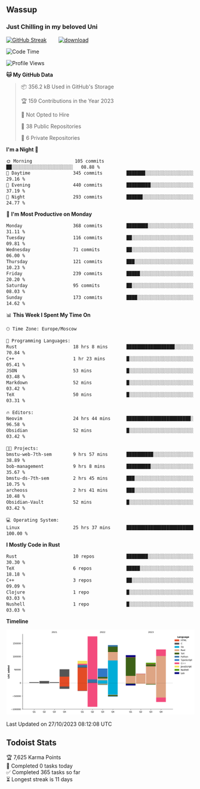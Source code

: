 ## Wassup 
### Just Chilling in my beloved Uni 

<!--
-->

[![GitHub Streak](http://github-readme-streak-stats.herokuapp.com?user=archeoss&theme=shades-of-purple&hide_border=true&date_format=j%20M%5B%20Y%5D)](https://git.io/streak-stats)&nbsp;&nbsp;&nbsp;&nbsp;&nbsp;&nbsp;&nbsp;&nbsp;[![download](https://user-images.githubusercontent.com/68448737/147796309-d8b65b1d-4dde-40d9-b03a-2b42aaa6cd43.jpeg)
](http://bmstu.ru/)

<!--START_SECTION:waka-->
![Code Time](http://img.shields.io/badge/Code%20Time-1%2C957%20hrs%2037%20mins-blue)

![Profile Views](http://img.shields.io/badge/Profile%20Views-0-blue)

**🐱 My GitHub Data** 

> 📦 356.2 kB Used in GitHub's Storage 
 > 
> 🏆 159 Contributions in the Year 2023
 > 
> 🚫 Not Opted to Hire
 > 
> 📜 38 Public Repositories 
 > 
> 🔑 6 Private Repositories 
 > 
**I'm a Night 🦉** 

```text
🌞 Morning                105 commits         ██░░░░░░░░░░░░░░░░░░░░░░░   08.88 % 
🌆 Daytime                345 commits         ███████░░░░░░░░░░░░░░░░░░   29.16 % 
🌃 Evening                440 commits         █████████░░░░░░░░░░░░░░░░   37.19 % 
🌙 Night                  293 commits         ██████░░░░░░░░░░░░░░░░░░░   24.77 % 
```
📅 **I'm Most Productive on Monday** 

```text
Monday                   368 commits         ████████░░░░░░░░░░░░░░░░░   31.11 % 
Tuesday                  116 commits         ██░░░░░░░░░░░░░░░░░░░░░░░   09.81 % 
Wednesday                71 commits          ██░░░░░░░░░░░░░░░░░░░░░░░   06.00 % 
Thursday                 121 commits         ███░░░░░░░░░░░░░░░░░░░░░░   10.23 % 
Friday                   239 commits         █████░░░░░░░░░░░░░░░░░░░░   20.20 % 
Saturday                 95 commits          ██░░░░░░░░░░░░░░░░░░░░░░░   08.03 % 
Sunday                   173 commits         ████░░░░░░░░░░░░░░░░░░░░░   14.62 % 
```


📊 **This Week I Spent My Time On** 

```text
🕑︎ Time Zone: Europe/Moscow

💬 Programming Languages: 
Rust                     18 hrs 8 mins       ██████████████████░░░░░░░   70.84 % 
C++                      1 hr 23 mins        █░░░░░░░░░░░░░░░░░░░░░░░░   05.41 % 
JSON                     53 mins             █░░░░░░░░░░░░░░░░░░░░░░░░   03.48 % 
Markdown                 52 mins             █░░░░░░░░░░░░░░░░░░░░░░░░   03.42 % 
TeX                      50 mins             █░░░░░░░░░░░░░░░░░░░░░░░░   03.31 % 

🔥 Editors: 
Neovim                   24 hrs 44 mins      ████████████████████████░   96.58 % 
Obsidian                 52 mins             █░░░░░░░░░░░░░░░░░░░░░░░░   03.42 % 

🐱‍💻 Projects: 
bmstu-web-7th-sem        9 hrs 57 mins       ██████████░░░░░░░░░░░░░░░   38.89 % 
bob-management           9 hrs 8 mins        █████████░░░░░░░░░░░░░░░░   35.67 % 
bmstu-ds-7th-sem         2 hrs 45 mins       ███░░░░░░░░░░░░░░░░░░░░░░   10.75 % 
archeoss                 2 hrs 41 mins       ███░░░░░░░░░░░░░░░░░░░░░░   10.48 % 
Obsidian-Vault           52 mins             █░░░░░░░░░░░░░░░░░░░░░░░░   03.42 % 

💻 Operating System: 
Linux                    25 hrs 37 mins      █████████████████████████   100.00 % 
```

**I Mostly Code in Rust** 

```text
Rust                     10 repos            ████████░░░░░░░░░░░░░░░░░   30.30 % 
TeX                      6 repos             █████░░░░░░░░░░░░░░░░░░░░   18.18 % 
C++                      3 repos             ██░░░░░░░░░░░░░░░░░░░░░░░   09.09 % 
Clojure                  1 repo              █░░░░░░░░░░░░░░░░░░░░░░░░   03.03 % 
Nushell                  1 repo              █░░░░░░░░░░░░░░░░░░░░░░░░   03.03 % 
```



**Timeline**

![Lines of Code chart](https://raw.githubusercontent.com/archeoss/archeoss/master/assets/bar_graph.png)


 Last Updated on 27/10/2023 08:12:08 UTC
<!--END_SECTION:waka-->

## Todoist Stats

<!-- TODO-IST:START -->
🏆  7,625 Karma Points           
🌸  Completed 0 tasks today           
✅  Completed 365 tasks so far           
⏳  Longest streak is 11 days
<!-- TODO-IST:END -->
